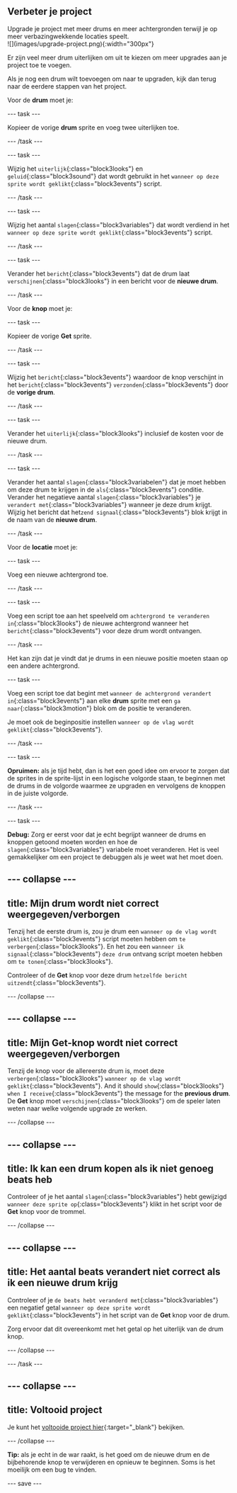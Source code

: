 ## Verbeter je project

<div style="display: flex; flex-wrap: wrap">
<div style="flex-basis: 200px; flex-grow: 1; margin-right: 15px;">
Upgrade je project met meer drums en meer achtergronden terwijl je op meer verbazingwekkende locaties speelt. 
</div>
<div>
![](images/upgrade-project.png){:width="300px"}
</div>
</div>

Er zijn veel meer drum uiterlijken om uit te kiezen om meer upgrades aan je project toe te voegen.

Als je nog een drum wilt toevoegen om naar te upgraden, kijk dan terug naar de eerdere stappen van het project.

Voor de **drum** moet je:

--- task ---

Kopieer de vorige **drum** sprite en voeg twee uiterlijken toe.

--- /task ---

--- task ---

Wijzig het `uiterlijk`{:class="block3looks"} en `geluid`{:class="block3sound"} dat wordt gebruikt in het `wanneer op deze sprite wordt geklikt`{:class="block3events"} script.

--- /task ---

--- task ---

Wijzig het aantal `slagen`{:class="block3variables"} dat wordt verdiend in het `wanneer op deze sprite wordt geklikt`{:class="block3events"} script.

--- /task ---

--- task ---

Verander het `bericht`{:class="block3events"} dat de drum laat `verschijnen`{:class="block3looks"} in een bericht voor de **nieuwe drum**.

--- /task ---

Voor de **knop** moet je:

--- task ---

Kopieer de vorige **Get** sprite.

--- /task ---

--- task ---

Wijzig het `bericht`{:class="block3events"} waardoor de knop verschijnt in het `bericht`{:class="block3events"} `verzonden`{:class="block3events"} door de **vorige drum**.

--- /task ---

--- task ---

Verander het `uiterlijk`{:class="block3looks"} inclusief de kosten voor de nieuwe drum.

--- /task ---

--- task ---

Verander het aantal `slagen`{:class="block3variabelen"} dat je moet hebben om deze drum te krijgen in de `als`{:class="block3events"} conditie. Verander het negatieve aantal `slagen`{:class="block3variables"} je `verandert met`{:class="block3variables"} wanneer je deze drum krijgt. Wijzig het bericht dat het`zend signaal`{:class="block3events"} blok krijgt in de naam van de **nieuwe drum**.

--- /task ---

Voor de **locatie** moet je:

--- task ---

Voeg een nieuwe achtergrond toe.

--- /task ---

--- task ---

Voeg een script toe aan het speelveld om `achtergrond te veranderen in`{:class="block3looks"} de nieuwe achtergrond wanneer het `bericht`{:class="block3events"} voor deze drum wordt ontvangen.

--- /task ---

Het kan zijn dat je vindt dat je drums in een nieuwe positie moeten staan op een andere achtergrond.

--- task ---

Voeg een script toe dat begint met `wanneer de achtergrond verandert in`{:class="block3events"} aan elke **drum** sprite met een `ga naar`{:class="block3motion"} blok om de positie te veranderen.

Je moet ook de beginpositie instellen `wanneer op de vlag wordt geklikt`{:class="block3events"}.

--- /task ---

--- task ---

**Opruimen:** als je tijd hebt, dan is het een goed idee om ervoor te zorgen dat de sprites in de sprite-lijst in een logische volgorde staan, te beginnen met de drums in de volgorde waarmee ze upgraden en vervolgens de knoppen in de juiste volgorde.

--- /task ---

--- task ---

**Debug:** Zorg er eerst voor dat je echt begrijpt wanneer de drums en knoppen getoond moeten worden en hoe de `slagen`{:class="block3variables"} variabele moet veranderen. Het is veel gemakkelijker om een project te debuggen als je weet wat het moet doen.

--- collapse ---
---
title: Mijn drum wordt niet correct weergegeven/verborgen
---

Tenzij het de eerste drum is, zou je drum een `wanneer op de vlag wordt geklikt`{:class="block3events"} script moeten hebben om `te verbergen`{:class="block3looks"}. En het zou een `wanneer ik signaal`{:class="block3events"} `deze drum` ontvang script moeten hebben om `te tonen`{:class="block3looks"}.

Controleer of de **Get** knop voor deze drum `hetzelfde bericht uitzendt`{:class="block3events"}.


--- /collapse ---

--- collapse ---
---
title: Mijn Get-knop wordt niet correct weergegeven/verborgen
---

Tenzij de knop voor de allereerste drum is, moet deze `verbergen`{:class="block3looks"} `wanneer op de vlag wordt geklikt`{:class="block3events"}. And it should `show`{:class="block3looks"} `when I receive`{:class="block3events"} the message for the **previous drum**. De **Get** knop moet `verschijnen`{:class="block3looks"} om de speler laten weten naar welke volgende upgrade ze werken.

--- /collapse ---

--- collapse ---
---
title: Ik kan een drum kopen als ik niet genoeg beats heb
---

Controleer of je het aantal `slagen`{:class="block3variables"} hebt gewijzigd `wanneer deze sprite op`{:class="block3events"} klikt in het script voor de **Get** knop voor de trommel.

--- /collapse ---

--- collapse ---
---
title: Het aantal beats verandert niet correct als ik een nieuwe drum krijg
---

Controleer of je `de beats hebt veranderd met`{:class="block3variables"} een negatief getal `wanneer op deze sprite wordt geklikt`{:class="block3events"} in het script van de **Get** knop voor de drum.

Zorg ervoor dat dit overeenkomt met het getal op het uiterlijk van de drum knop.

--- /collapse ---

--- /task ---

--- collapse ---
---
title: Voltooid project
---

Je kunt het [voltooide project hier](https://scratch.mit.edu/projects/522323676/){:target="_blank"} bekijken.

--- /collapse ---

**Tip:** als je echt in de war raakt, is het goed om de nieuwe drum en de bijbehorende knop te verwijderen en opnieuw te beginnen. Soms is het moeilijk om een bug te vinden.

--- save ---
